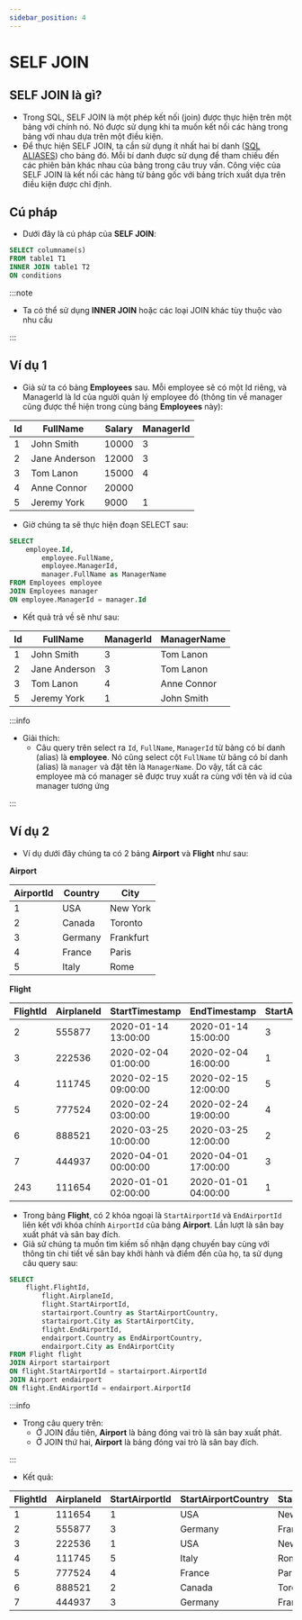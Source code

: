 ```yaml
---
sidebar_position: 4
---
```


# SELF JOIN

## SELF JOIN là gì?

- Trong SQL, SELF JOIN là một phép kết nối (join) được thực hiện trên một bảng với chính nó. Nó được sử dụng khi ta muốn kết nối các hàng trong bảng với nhau dựa trên một điều kiện.
- Để thực hiện SELF JOIN, ta cần sử dụng ít nhất hai bí danh ([SQL ALIASES](../sql-aliases)) cho bảng đó. Mỗi bí danh được sử dụng để tham chiếu đến các phiên bản khác nhau của bảng trong câu truy vấn. Công việc của SELF JOIN là kết nối các hàng từ bảng gốc với bảng trích xuất dựa trên điều kiện được chỉ định.

## Cú pháp

- Dưới đây là cú pháp của **SELF JOIN**:

```sql
SELECT columname(s)
FROM table1 T1
INNER JOIN table1 T2
ON conditions
```

:::note

- Ta có thể sử dụng **INNER JOIN** hoặc các loại JOIN khác tùy thuộc vào nhu cầu

:::

## Ví dụ 1

- Giả sử ta có bảng **Employees** sau. Mỗi employee sẽ có một Id riêng, và ManagerId là Id của người quản lý employee đó (thông tin về manager cũng được thể hiện trong cùng bảng **Employees** này):

| Id  | FullName      | Salary | ManagerId |
| --- | ------------- | ------ | --------- |
| 1   | John Smith    | 10000  | 3         |
| 2   | Jane Anderson | 12000  | 3         |
| 3   | Tom Lanon     | 15000  | 4         |
| 4   | Anne Connor   | 20000  |           |
| 5   | Jeremy York   | 9000   | 1         |

- Giờ chúng ta sẽ thực hiện đoạn SELECT sau:

```sql
SELECT
    employee.Id,
        employee.FullName,
        employee.ManagerId,
        manager.FullName as ManagerName
FROM Employees employee
JOIN Employees manager
ON employee.ManagerId = manager.Id
```

- Kết quả trả về sẽ như sau:

| Id  | FullName      | ManagerId | ManagerName |
| --- | ------------- | --------- | ----------- |
| 1   | John Smith    | 3         | Tom Lanon   |
| 2   | Jane Anderson | 3         | Tom Lanon   |
| 3   | Tom Lanon     | 4         | Anne Connor |
| 5   | Jeremy York   | 1         | John Smith  |

:::info

- Giải thích:
  - Câu query trên select ra `Id`, `FullName`, `ManagerId` từ bảng có bí danh (alias) là **employee**. Nó cũng select cột `FullName` từ bảng có bí danh (alias) là `manager` và đặt tên là `ManagerName`. Do vậy, tất cả các employee mà có manager sẽ được truy xuất ra cùng với tên và id của manager tương ứng

:::

## Ví dụ 2

- Ví dụ dưới đây chúng ta có 2 bảng **Airport** và **Flight** như sau:

**Airport**

| AirportId | Country | City      |
| --------- | ------- | --------- |
| 1         | USA     | New York  |
| 2         | Canada  | Toronto   |
| 3         | Germany | Frankfurt |
| 4         | France  | Paris     |
| 5         | Italy   | Rome      |

**Flight**

| FlightId | AirplaneId | StartTimestamp      | EndTimestamp        | StartAirportId | EndAirportId |
| -------- | ---------- | ------------------- | ------------------- | -------------- | ------------ |
| 2        | 555877     | 2020-01-14 13:00:00 | 2020-01-14 15:00:00 | 3              | 4            |
| 3        | 222536     | 2020-02-04 01:00:00 | 2020-02-04 16:00:00 | 1              | 5            |
| 4        | 111745     | 2020-02-15 09:00:00 | 2020-02-15 12:00:00 | 5              | 4            |
| 5        | 777524     | 2020-02-24 03:00:00 | 2020-02-24 19:00:00 | 4              | 2            |
| 6        | 888521     | 2020-03-25 10:00:00 | 2020-03-25 12:00:00 | 2              | 1            |
| 7        | 444937     | 2020-04-01 00:00:00 | 2020-04-01 17:00:00 | 3              | 1            |
| 243      | 111654     | 2020-01-01 02:00:00 | 2020-01-01 04:00:00 | 1              | 2            |

- Trong bảng **Flight**, có 2 khóa ngoại là `StartAirportId` và `EndAirportId` liên kết với khóa chính `AirportId` của bảng **Airport**. Lần lượt là sân bay xuất phát và sân bay đích.
- Giả sử chúng ta muốn tìm kiếm số nhận dạng chuyến bay cùng với thông tin chi tiết về sân bay khởi hành và điểm đến của họ, ta sử dụng câu query sau:

```sql
SELECT
	flight.FlightId,
    	flight.AirplaneId,
    	flight.StartAirportId,
    	startairport.Country as StartAirportCountry,
    	startairport.City as StartAirportCity,
    	flight.EndAirportId,
    	endairport.Country as EndAirportCountry,
    	endairport.City as EndAirportCity
FROM Flight flight
JOIN Airport startairport
ON flight.StartAirportId = startairport.AirportId
JOIN Airport endairport
ON flight.EndAirportId = endairport.AirportId
```

:::info

- Trong câu query trên:
  - Ở JOIN đầu tiên, **Airport** là bảng đóng vai trò là sân bay xuất phát.
  - Ở JOIN thứ hai, **Airport** là bảng đóng vai trò là sân bay đích.

:::

- Kết quả:

| FlightId | AirplaneId | StartAirportId | StartAirportCountry | StartAirportCity | EndAirportId | EndAirportCountry | EndAirportCity |
| -------- | ---------- | -------------- | ------------------- | ---------------- | ------------ | ----------------- | -------------- |
| 1        | 111654     | 1              | USA                 | New York         | 2            | Canada            | Toronto        |
| 2        | 555877     | 3              | Germany             | Frankfurt        | 4            | France            | Paris          |
| 3        | 222536     | 1              | USA                 | New York         | 5            | Italy             | Rome           |
| 4        | 111745     | 5              | Italy               | Rome             | 4            | France            | Paris          |
| 5        | 777524     | 4              | France              | Paris            | 2            | Canada            | Toronto        |
| 6        | 888521     | 2              | Canada              | Toronto          | 1            | USA               | New York       |
| 7        | 444937     | 3              | Germany             | Frankfurt        | 1            | USA               | New York       |
